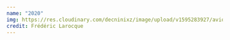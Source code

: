 ```yaml
---
name: "2020"
img: https://res.cloudinary.com/decninixz/image/upload/v1595283927/avion_cargo_site_web_full_res-08503_sg9lc2.jpg
credit: Frédéric Larocque
---
```

